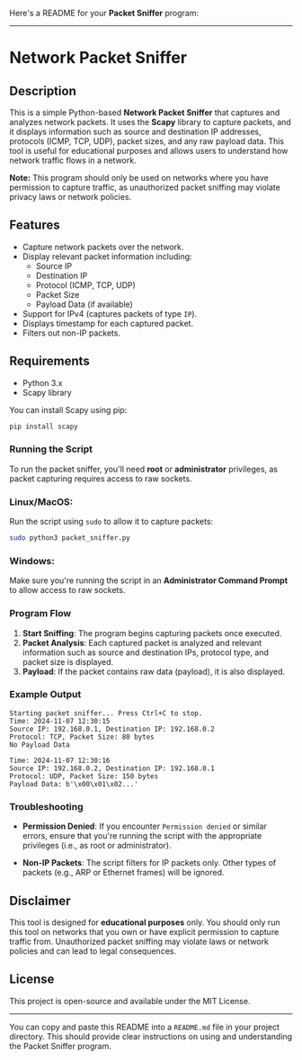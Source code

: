 Here's a README for your **Packet Sniffer** program:

---

# Network Packet Sniffer

## Description

This is a simple Python-based **Network Packet Sniffer** that captures and analyzes network packets. It uses the **Scapy** library to capture packets, and it displays information such as source and destination IP addresses, protocols (ICMP, TCP, UDP), packet sizes, and any raw payload data. This tool is useful for educational purposes and allows users to understand how network traffic flows in a network.

**Note:** This program should only be used on networks where you have permission to capture traffic, as unauthorized packet sniffing may violate privacy laws or network policies.

## Features

- Capture network packets over the network.
- Display relevant packet information including:
  - Source IP
  - Destination IP
  - Protocol (ICMP, TCP, UDP)
  - Packet Size
  - Payload Data (if available)
- Support for IPv4 (captures packets of type `IP`).
- Displays timestamp for each captured packet.
- Filters out non-IP packets.

## Requirements

- Python 3.x
- Scapy library

You can install Scapy using pip:

```bash
pip install scapy
```

### Running the Script

To run the packet sniffer, you'll need **root** or **administrator** privileges, as packet capturing requires access to raw sockets.

### Linux/MacOS:
Run the script using `sudo` to allow it to capture packets:

```bash
sudo python3 packet_sniffer.py
```

### Windows:
Make sure you're running the script in an **Administrator Command Prompt** to allow access to raw sockets.

### Program Flow

1. **Start Sniffing**: The program begins capturing packets once executed.
2. **Packet Analysis**: Each captured packet is analyzed and relevant information such as source and destination IPs, protocol type, and packet size is displayed.
3. **Payload**: If the packet contains raw data (payload), it is also displayed.

### Example Output

```text
Starting packet sniffer... Press Ctrl+C to stop.
Time: 2024-11-07 12:30:15
Source IP: 192.168.0.1, Destination IP: 192.168.0.2
Protocol: TCP, Packet Size: 80 bytes
No Payload Data

Time: 2024-11-07 12:30:16
Source IP: 192.168.0.2, Destination IP: 192.168.0.1
Protocol: UDP, Packet Size: 150 bytes
Payload Data: b'\x00\x01\x02...'
```

### Troubleshooting

- **Permission Denied**: If you encounter `Permission denied` or similar errors, ensure that you're running the script with the appropriate privileges (i.e., as root or administrator).
  
- **Non-IP Packets**: The script filters for IP packets only. Other types of packets (e.g., ARP or Ethernet frames) will be ignored.

## Disclaimer

This tool is designed for **educational purposes** only. You should only run this tool on networks that you own or have explicit permission to capture traffic from. Unauthorized packet sniffing may violate laws or network policies and can lead to legal consequences.

## License

This project is open-source and available under the MIT License.

---

You can copy and paste this README into a `README.md` file in your project directory. This should provide clear instructions on using and understanding the Packet Sniffer program.
